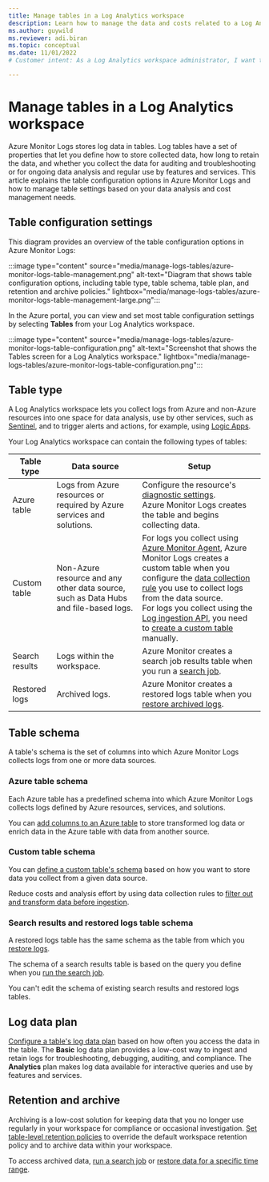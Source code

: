 ```yaml
---
title: Manage tables in a Log Analytics workspace 
description: Learn how to manage the data and costs related to a Log Analytics workspace effectively
ms.author: guywild
ms.reviewer: adi.biran
ms.topic: conceptual
ms.date: 11/01/2022
# Customer intent: As a Log Analytics workspace administrator, I want to understand the options I have for configuring tables in a Log Analytics workspace so that I can manage the data and costs related to a Log Analytics workspace effectively.

---
```


# Manage tables in a Log Analytics workspace

Azure Monitor Logs stores log data in tables. Log tables have a set of properties that let you define how to store collected data, how long to retain the data, and whether you collect the data for auditing and troubleshooting or for ongoing data analysis and regular use by features and services. This article explains the table configuration options in Azure Monitor Logs and how to manage table settings based on your data analysis and cost management needs. 

## Table configuration settings

This diagram provides an overview of the table configuration options in Azure Monitor Logs:

:::image type="content" source="media/manage-logs-tables/azure-monitor-logs-table-management.png" alt-text="Diagram that shows table configuration options, including table type, table schema, table plan, and retention and archive policies." lightbox="media/manage-logs-tables/azure-monitor-logs-table-management-large.png":::

In the Azure portal, you can view and set most table configuration settings by selecting **Tables** from your Log Analytics workspace.   

:::image type="content" source="media/manage-logs-tables/azure-monitor-logs-table-configuration.png" alt-text="Screenshot that shows the Tables screen for a Log Analytics workspace." lightbox="media/manage-logs-tables/azure-monitor-logs-table-configuration.png":::

## Table type

A Log Analytics workspace lets you collect logs from Azure and non-Azure resources into one space for data analysis, use by other services, such as [Sentinel](../../../articles/sentinel/overview.md), and to trigger alerts and actions, for example, using [Logic Apps](../logs/logicapp-flow-connector.md). 

Your Log Analytics workspace can contain the following types of tables:

| Table type                           | Data source                                                                                          | Setup                                                                                                                                                     |
|----------------------------|-------------------------------------------------------------------------------------------------------|-------------------------------------------------------------------------------------------------------------------------------------------------------------------|
| Azure table            | Logs from Azure resources or required by Azure services and solutions.                                                                                        |Configure the resource's [diagnostic settings](../essentials/diagnostic-settings.md). <br/>Azure Monitor Logs creates the table and begins collecting data.                                                                                       |
| Custom table | Non-Azure resource and any other data source, such as Data Hubs and file-based logs.| For logs you collect using [Azure Monitor Agent](../agents/agents-overview.md), Azure Monitor Logs creates a custom table when you configure the [data collection rule](../agents/agents-overview.md#install-the-agent-and-configure-data-collection) you use to collect logs from the data source. <br/> For logs you collect using the [Log ingestion API](../logs/logs-ingestion-api-overview.md), you need to [create a custom table](../logs/create-custom-table.md) manually.|
| Search results | Logs within the workspace. | Azure Monitor creates a search job results table when you run a [search job](../logs/search-jobs.md). |
| Restored logs | Archived logs. | Azure Monitor creates a restored logs table when you [restore archived logs](../logs/restore.md). |

## Table schema

A table's schema is the set of columns into which Azure Monitor Logs collects logs from one or more data sources.  
### Azure table schema

Each Azure table has a predefined schema into which Azure Monitor Logs collects logs defined by Azure resources, services, and solutions. 

You can [add columns to an Azure table](../logs/create-custom-table.md#create-or-edit-a-custom-column) to store transformed log data or enrich data in the Azure table with data from another source. 
### Custom table schema

You can [define a custom table's schema](../logs/create-custom-table.md) based on how you want to store data you collect from a given data source.  

Reduce costs and analysis effort by using data collection rules to [filter out and transform data before ingestion](../essentials/data-collection-transformations.md).    

### Search results and restored logs table schema

A restored logs table has the same schema as the table from which you [restore logs](../logs/restore.md).

The schema of a search results table is based on the query you define when you [run the search job](../logs/search-jobs.md).

You can't edit the schema of existing search results and restored logs tables.
## Log data plan

[Configure a table's log data plan](../logs/basic-logs-configure.md) based on how often you access the data in the table. The **Basic** log data plan provides a low-cost way to ingest and retain logs for troubleshooting, debugging, auditing, and compliance. The **Analytics** plan makes log data available for interactive queries and use by features and services. 

## Retention and archive

 Archiving is a low-cost solution for keeping data that you no longer use regularly in your workspace for compliance or occasional investigation. [Set table-level retention policies](../logs/data-retention-archive.md) to override the default workspace retention policy and to archive data within your workspace. 

To access archived data, [run a search job](../logs/search-jobs.md) or [restore data for a specific time range](../logs/restore.md).

